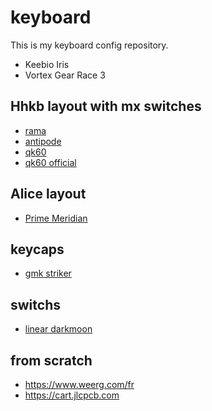 # keyboard

This is my keyboard config repository.

- Keebio Iris
- Vortex Gear Race 3

## Hhkb layout with mx switches

- [rama](https://ramaworks.store/pages/updates)
- [antipode](https://www.antipode.no/products/akb-vero?color=midnight%2520purple%2520-%2520copper%2520weight)
- [qk60](https://candykeys.com/product/qk60-keyboard-kit)
- [qk60 official](https://www.qwertykeys.com/products/qk60-extra-parts)

## Alice layout
- [Prime Meridian](https://www.primekb.com/products/meridian-extras-1)

## keycaps
- [gmk striker](https://oblotzky.industries/products/gmk-striker-2?variant=37904042098856)

## switchs
- [linear darkmoon](https://iv-works.com/product/darkmoon-switch/)

## from scratch
- https://www.weerg.com/fr
- https://cart.jlcpcb.com
